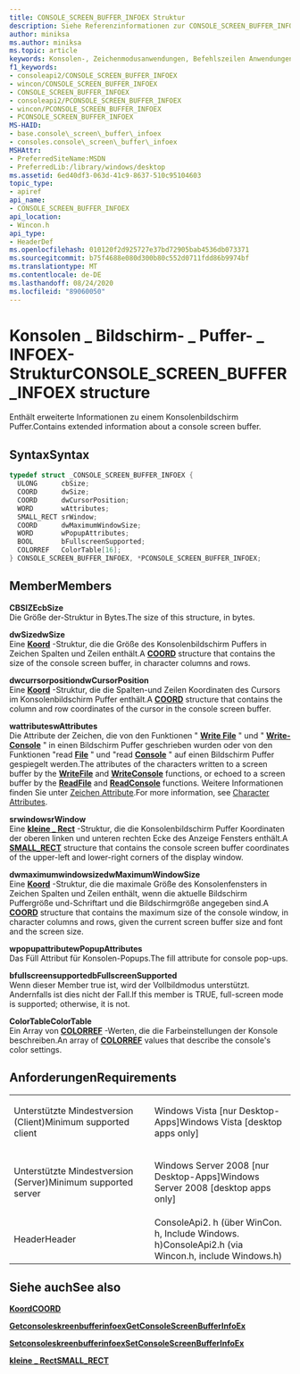 ```yaml
---
title: CONSOLE_SCREEN_BUFFER_INFOEX Struktur
description: Siehe Referenzinformationen zur CONSOLE_SCREEN_BUFFER_INFOEX Struktur, die erweiterte Informationen zu einem Konsolenbildschirm Puffer enthält.
author: miniksa
ms.author: miniksa
ms.topic: article
keywords: Konsolen-, Zeichenmodusanwendungen, Befehlszeilen Anwendungen, Terminalanwendungen, Konsolen-API
f1_keywords:
- consoleapi2/CONSOLE_SCREEN_BUFFER_INFOEX
- wincon/CONSOLE_SCREEN_BUFFER_INFOEX
- CONSOLE_SCREEN_BUFFER_INFOEX
- consoleapi2/PCONSOLE_SCREEN_BUFFER_INFOEX
- wincon/PCONSOLE_SCREEN_BUFFER_INFOEX
- PCONSOLE_SCREEN_BUFFER_INFOEX
MS-HAID:
- base.console\_screen\_buffer\_infoex
- consoles.console\_screen\_buffer\_infoex
MSHAttr:
- PreferredSiteName:MSDN
- PreferredLib:/library/windows/desktop
ms.assetid: 6ed40df3-063d-41c9-8637-510c95104603
topic_type:
- apiref
api_name:
- CONSOLE_SCREEN_BUFFER_INFOEX
api_location:
- Wincon.h
api_type:
- HeaderDef
ms.openlocfilehash: 010120f2d925727e37bd72905bab4536db073371
ms.sourcegitcommit: b75f4688e080d300b80c552d0711fdd86b9974bf
ms.translationtype: MT
ms.contentlocale: de-DE
ms.lasthandoff: 08/24/2020
ms.locfileid: "89060050"
---
```

# <a name="console_screen_buffer_infoex-structure"></a><span data-ttu-id="2442c-104">Konsolen \_ Bildschirm- \_ Puffer- \_ INFOEX-Struktur</span><span class="sxs-lookup"><span data-stu-id="2442c-104">CONSOLE\_SCREEN\_BUFFER\_INFOEX structure</span></span>


<span data-ttu-id="2442c-105">Enthält erweiterte Informationen zu einem Konsolenbildschirm Puffer.</span><span class="sxs-lookup"><span data-stu-id="2442c-105">Contains extended information about a console screen buffer.</span></span>

<a name="syntax"></a><span data-ttu-id="2442c-106">Syntax</span><span class="sxs-lookup"><span data-stu-id="2442c-106">Syntax</span></span>
------

```C
typedef struct _CONSOLE_SCREEN_BUFFER_INFOEX {
  ULONG      cbSize;
  COORD      dwSize;
  COORD      dwCursorPosition;
  WORD       wAttributes;
  SMALL_RECT srWindow;
  COORD      dwMaximumWindowSize;
  WORD       wPopupAttributes;
  BOOL       bFullscreenSupported;
  COLORREF   ColorTable[16];
} CONSOLE_SCREEN_BUFFER_INFOEX, *PCONSOLE_SCREEN_BUFFER_INFOEX;
```

<a name="members"></a><span data-ttu-id="2442c-107">Member</span><span class="sxs-lookup"><span data-stu-id="2442c-107">Members</span></span>
-------

<span data-ttu-id="2442c-108">**CBSIZE**</span><span class="sxs-lookup"><span data-stu-id="2442c-108">**cbSize**</span></span>  
<span data-ttu-id="2442c-109">Die Größe der-Struktur in Bytes.</span><span class="sxs-lookup"><span data-stu-id="2442c-109">The size of this structure, in bytes.</span></span>

<span data-ttu-id="2442c-110">**dwSize**</span><span class="sxs-lookup"><span data-stu-id="2442c-110">**dwSize**</span></span>  
<span data-ttu-id="2442c-111">Eine [**Koord**](coord-str.md) -Struktur, die die Größe des Konsolenbildschirm Puffers in Zeichen Spalten und Zeilen enthält.</span><span class="sxs-lookup"><span data-stu-id="2442c-111">A [**COORD**](coord-str.md) structure that contains the size of the console screen buffer, in character columns and rows.</span></span>

<span data-ttu-id="2442c-112">**dwcurrsorposition**</span><span class="sxs-lookup"><span data-stu-id="2442c-112">**dwCursorPosition**</span></span>  
<span data-ttu-id="2442c-113">Eine [**Koord**](coord-str.md) -Struktur, die die Spalten-und Zeilen Koordinaten des Cursors im Konsolenbildschirm Puffer enthält.</span><span class="sxs-lookup"><span data-stu-id="2442c-113">A [**COORD**](coord-str.md) structure that contains the column and row coordinates of the cursor in the console screen buffer.</span></span>

<span data-ttu-id="2442c-114">**wattributes**</span><span class="sxs-lookup"><span data-stu-id="2442c-114">**wAttributes**</span></span>  
<span data-ttu-id="2442c-115">Die Attribute der Zeichen, die von den Funktionen " [**Write File**](https://msdn.microsoft.com/library/windows/desktop/aa365747) " und " [**Write-Console**](writeconsole.md) " in einen Bildschirm Puffer geschrieben wurden oder von den Funktionen "read [**File**](https://msdn.microsoft.com/library/windows/desktop/aa365467) " und "read [**Console**](readconsole.md) " auf einen Bildschirm Puffer gespiegelt werden.</span><span class="sxs-lookup"><span data-stu-id="2442c-115">The attributes of the characters written to a screen buffer by the [**WriteFile**](https://msdn.microsoft.com/library/windows/desktop/aa365747) and [**WriteConsole**](writeconsole.md) functions, or echoed to a screen buffer by the [**ReadFile**](https://msdn.microsoft.com/library/windows/desktop/aa365467) and [**ReadConsole**](readconsole.md) functions.</span></span> <span data-ttu-id="2442c-116">Weitere Informationen finden Sie unter [Zeichen Attribute](console-screen-buffers.md#_win32_font_attributes).</span><span class="sxs-lookup"><span data-stu-id="2442c-116">For more information, see [Character Attributes](console-screen-buffers.md#_win32_font_attributes).</span></span>

<span data-ttu-id="2442c-117">**srwindow**</span><span class="sxs-lookup"><span data-stu-id="2442c-117">**srWindow**</span></span>  
<span data-ttu-id="2442c-118">Eine [**kleine \_ Rect**](small-rect-str.md) -Struktur, die die Konsolenbildschirm Puffer Koordinaten der oberen linken und unteren rechten Ecke des Anzeige Fensters enthält.</span><span class="sxs-lookup"><span data-stu-id="2442c-118">A [**SMALL\_RECT**](small-rect-str.md) structure that contains the console screen buffer coordinates of the upper-left and lower-right corners of the display window.</span></span>

<span data-ttu-id="2442c-119">**dwmaximumwindowsize**</span><span class="sxs-lookup"><span data-stu-id="2442c-119">**dwMaximumWindowSize**</span></span>  
<span data-ttu-id="2442c-120">Eine [**Koord**](coord-str.md) -Struktur, die die maximale Größe des Konsolenfensters in Zeichen Spalten und Zeilen enthält, wenn die aktuelle Bildschirm Puffergröße und-Schriftart und die Bildschirmgröße angegeben sind.</span><span class="sxs-lookup"><span data-stu-id="2442c-120">A [**COORD**](coord-str.md) structure that contains the maximum size of the console window, in character columns and rows, given the current screen buffer size and font and the screen size.</span></span>

<span data-ttu-id="2442c-121">**wpopupattribute**</span><span class="sxs-lookup"><span data-stu-id="2442c-121">**wPopupAttributes**</span></span>  
<span data-ttu-id="2442c-122">Das Füll Attribut für Konsolen-Popups.</span><span class="sxs-lookup"><span data-stu-id="2442c-122">The fill attribute for console pop-ups.</span></span>

<span data-ttu-id="2442c-123">**bfullscreensupported**</span><span class="sxs-lookup"><span data-stu-id="2442c-123">**bFullscreenSupported**</span></span>  
<span data-ttu-id="2442c-124">Wenn dieser Member true ist, wird der Vollbildmodus unterstützt. Andernfalls ist dies nicht der Fall.</span><span class="sxs-lookup"><span data-stu-id="2442c-124">If this member is TRUE, full-screen mode is supported; otherwise, it is not.</span></span>

<span data-ttu-id="2442c-125">**ColorTable**</span><span class="sxs-lookup"><span data-stu-id="2442c-125">**ColorTable**</span></span>  
<span data-ttu-id="2442c-126">Ein Array von [**COLORREF**](https://msdn.microsoft.com/library/windows/desktop/dd183449) -Werten, die die Farbeinstellungen der Konsole beschreiben.</span><span class="sxs-lookup"><span data-stu-id="2442c-126">An array of [**COLORREF**](https://msdn.microsoft.com/library/windows/desktop/dd183449) values that describe the console's color settings.</span></span>

<a name="requirements"></a><span data-ttu-id="2442c-127">Anforderungen</span><span class="sxs-lookup"><span data-stu-id="2442c-127">Requirements</span></span>
------------

<table>
<colgroup>
<col width="50%" />
<col width="50%" />
</colgroup>
<tbody>
<tr class="odd">
<td><p><span data-ttu-id="2442c-128">Unterstützte Mindestversion (Client)</span><span class="sxs-lookup"><span data-stu-id="2442c-128">Minimum supported client</span></span></p></td>
<td><p><span data-ttu-id="2442c-129">Windows Vista [nur Desktop-Apps]</span><span class="sxs-lookup"><span data-stu-id="2442c-129">Windows Vista [desktop apps only]</span></span></p></td>
</tr>
<tr class="even">
<td><p><span data-ttu-id="2442c-130">Unterstützte Mindestversion (Server)</span><span class="sxs-lookup"><span data-stu-id="2442c-130">Minimum supported server</span></span></p></td>
<td><p><span data-ttu-id="2442c-131">Windows Server 2008 [nur Desktop-Apps]</span><span class="sxs-lookup"><span data-stu-id="2442c-131">Windows Server 2008 [desktop apps only]</span></span></p></td>
</tr>
<tr class="odd">
<td><p><span data-ttu-id="2442c-132">Header</span><span class="sxs-lookup"><span data-stu-id="2442c-132">Header</span></span></p></td>
<td><span data-ttu-id="2442c-133">ConsoleApi2. h (über WinCon. h, Include Windows. h)</span><span class="sxs-lookup"><span data-stu-id="2442c-133">ConsoleApi2.h (via Wincon.h, include Windows.h)</span></span></td>
</tr>
</tbody>
</table>

## <a name="span-idsee_alsospansee-also"></a><span data-ttu-id="2442c-134"><span id="see_also"></span>Siehe auch</span><span class="sxs-lookup"><span data-stu-id="2442c-134"><span id="see_also"></span>See also</span></span>


[<span data-ttu-id="2442c-135">**Koord**</span><span class="sxs-lookup"><span data-stu-id="2442c-135">**COORD**</span></span>](coord-str.md)

[<span data-ttu-id="2442c-136">**Getconsoleskreenbufferinfoex**</span><span class="sxs-lookup"><span data-stu-id="2442c-136">**GetConsoleScreenBufferInfoEx**</span></span>](getconsolescreenbufferinfoex.md)

[<span data-ttu-id="2442c-137">**Setconsoleskreenbufferinfoex**</span><span class="sxs-lookup"><span data-stu-id="2442c-137">**SetConsoleScreenBufferInfoEx**</span></span>](setconsolescreenbufferinfoex.md)

[<span data-ttu-id="2442c-138">**kleine \_ Rect**</span><span class="sxs-lookup"><span data-stu-id="2442c-138">**SMALL\_RECT**</span></span>](small-rect-str.md)

 

 




